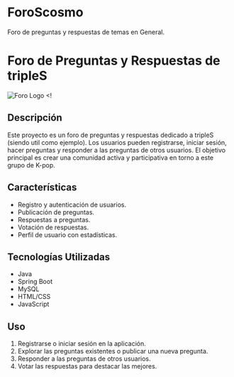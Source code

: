 # ForoScosmo
Foro de preguntas y respuestas de temas en General.
# Foro de Preguntas y Respuestas de tripleS
![Foro Logo](https://th.bing.com/th/id/OIP.DRCuWf6ovk9Lr5b87LL3ngHaHa?rs=1&pid=ImgDetMain) <!
## Descripción

Este proyecto es un foro de preguntas y respuestas dedicado a tripleS (siendo util como ejemplo). Los usuarios pueden registrarse, iniciar sesión, hacer preguntas y responder a las preguntas de otros usuarios. El objetivo principal es crear una comunidad activa y participativa en torno a este grupo de K-pop.

## Características

- Registro y autenticación de usuarios.
- Publicación de preguntas.
- Respuestas a preguntas.
- Votación de respuestas.
- Perfil de usuario con estadísticas.

## Tecnologías Utilizadas

- Java
- Spring Boot
- MySQL
- HTML/CSS
- JavaScript

## Uso

1. Registrarse o iniciar sesión en la aplicación.
2. Explorar las preguntas existentes o publicar una nueva pregunta.
3. Responder a las preguntas de otros usuarios.
4. Votar las respuestas para destacar las mejores.


